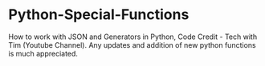 # Python-Special-Functions
How to work with JSON and Generators in Python, Code Credit - Tech with Tim (Youtube Channel). Any updates and addition of new python functions is much appreciated.
